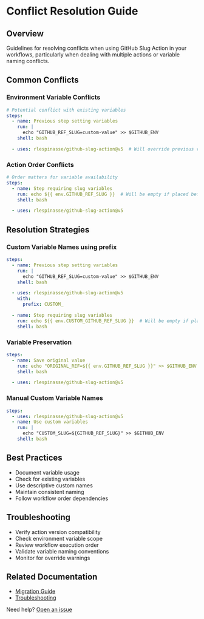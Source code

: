 # Conflict Resolution Guide

## Overview

Guidelines for resolving conflicts when using GitHub Slug Action in your workflows, particularly when dealing with multiple actions or variable naming conflicts.

## Common Conflicts

### Environment Variable Conflicts

```yaml
# Potential conflict with existing variables
steps:
  - name: Previous step setting variables
    run: |
      echo "GITHUB_REF_SLUG=custom-value" >> $GITHUB_ENV
    shell: bash

  - uses: rlespinasse/github-slug-action@v5  # Will override previous values
```

### Action Order Conflicts

```yaml
# Order matters for variable availability
steps:
  - name: Step requiring slug variables
    run: echo ${{ env.GITHUB_REF_SLUG }}  # Will be empty if placed before the action
    shell: bash

  - uses: rlespinasse/github-slug-action@v5
```

## Resolution Strategies

### Custom Variable Names using prefix

```yaml
steps:
  - name: Previous step setting variables
    run: |
      echo "GITHUB_REF_SLUG=custom-value" >> $GITHUB_ENV
    shell: bash

  - uses: rlespinasse/github-slug-action@v5
    with:
      prefix: CUSTOM_

  - name: Step requiring slug variables
    run: echo ${{ env.CUSTOM_GITHUB_REF_SLUG }}  # Will be empty if placed before the action
    shell: bash
```

### Variable Preservation

```yaml
steps:
  - name: Save original value
    run: echo "ORIGINAL_REF=${{ env.GITHUB_REF_SLUG }}" >> $GITHUB_ENV
    shell: bash

  - uses: rlespinasse/github-slug-action@v5
```

### Manual Custom Variable Names

```yaml
steps:
  - uses: rlespinasse/github-slug-action@v5
  - name: Use custom variables
    run: |
      echo "CUSTOM_SLUG=${GITHUB_REF_SLUG}" >> $GITHUB_ENV
    shell: bash
```

## Best Practices

- Document variable usage
- Check for existing variables
- Use descriptive custom names
- Maintain consistent naming
- Follow workflow order dependencies

## Troubleshooting

- Verify action version compatibility
- Check environment variable scope
- Review workflow execution order
- Validate variable naming conventions
- Monitor for override warnings

## Related Documentation

- [Migration Guide](../guides/migration-guide.md)
- [Troubleshooting](troubleshooting.md)

Need help? [Open an issue](https://github.com/rlespinasse/github-slug-action/issues/new)

